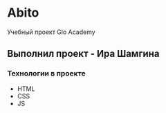 # Abito
Учебный проект Glo Academy

## Выполнил проект - Ира Шамгина

### Технологии в проекте 
- HTML
- CSS
- JS
